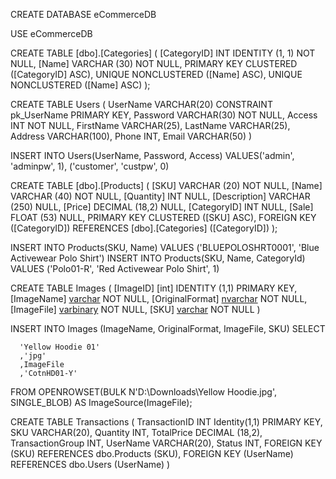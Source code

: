 CREATE DATABASE eCommerceDB

USE eCommerceDB

CREATE TABLE [dbo].[Categories] (
    [CategoryID] INT          IDENTITY (1, 1) NOT NULL,
    [Name]       VARCHAR (30) NOT NULL,
    PRIMARY KEY CLUSTERED ([CategoryID] ASC),
    UNIQUE NONCLUSTERED ([Name] ASC),
    UNIQUE NONCLUSTERED ([Name] ASC)
);


CREATE TABLE Users 
(
	UserName VARCHAR(20) CONSTRAINT pk_UserName PRIMARY KEY,
	Password VARCHAR(30) NOT NULL,
	Access INT NOT NULL,
	FirstName VARCHAR(25),
	LastName VARCHAR(25),
	Address VARCHAR(100),
	Phone INT,
	Email VARCHAR(50)
)

INSERT INTO Users(UserName, Password, Access) VALUES('admin', 'adminpw', 1), ('customer', 'custpw', 0)

CREATE TABLE [dbo].[Products] (
    [SKU]         VARCHAR (20)  NOT NULL,
    [Name]        VARCHAR (40)  NOT NULL,
    [Quantity]    INT           NULL,
    [Description] VARCHAR (250) NULL,
    [Price]       DECIMAL (18,2)  NULL,
    [CategoryID]  INT           NULL,
    [Sale]        FLOAT (53)    NULL,
    PRIMARY KEY CLUSTERED ([SKU] ASC),
    FOREIGN KEY ([CategoryID]) REFERENCES [dbo].[Categories] ([CategoryID])
);

INSERT INTO Products(SKU, Name) VALUES ('BLUEPOLOSHRT0001', 'Blue Activewear Polo Shirt')
INSERT INTO Products(SKU, Name, CategoryId) VALUES ('Polo01-R', 'Red Activewear Polo Shirt', 1)

CREATE TABLE Images 
(
	[ImageID] [int] IDENTITY (1,1) PRIMARY KEY,
	[ImageName] [varchar](40) NOT NULL,
	[OriginalFormat] [nvarchar](5) NOT NULL,
	[ImageFile] [varbinary](max) NOT NULL,
	[SKU] [varchar](20) NOT NULL
)

INSERT INTO Images (ImageName, OriginalFormat, ImageFile, SKU) SELECT

      'Yellow Hoodie 01'
      ,'jpg'
      ,ImageFile
	  ,'CotnHD01-Y'

FROM OPENROWSET(BULK N'D:\Downloads\Yellow Hoodie.jpg', SINGLE_BLOB) AS ImageSource(ImageFile);

CREATE TABLE Transactions 
(
	TransactionID INT Identity(1,1) PRIMARY KEY,
    SKU VARCHAR(20),
    Quantity INT,
    TotalPrice DECIMAL (18,2),
    TransactionGroup INT,
    UserName VARCHAR(20),
    Status INT,
    FOREIGN KEY (SKU) REFERENCES dbo.Products (SKU),
    FOREIGN KEY (UserName) REFERENCES dbo.Users (UserName)
)